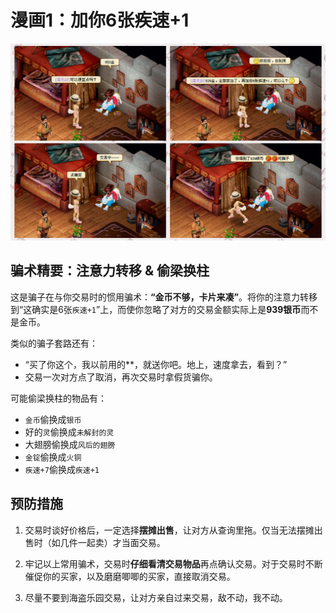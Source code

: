 # 漫画1：加你6张疾速+1

![](/static/images/antifraud/1.jpg)

## 骗术精要：注意力转移 & 偷梁换柱

这是骗子在与你交易时的惯用骗术：**“金币不够，卡片来凑”**。将你的注意力转移到“这确实是6张`疾速+1`”上，而使你忽略了对方的交易金额实际上是**939银币**而不是金币。

类似的骗子套路还有：

* “买了你这个，我以前用的**，就送你吧。地上，速度拿去，看到？”
* 交易一次对方点了取消，再次交易时拿假货骗你。

可能偷梁换柱的物品有：

* `金币`偷换成`银币`
* 好的`灵`偷换成`未解封的灵`
* 大翅膀偷换成`风后的翅膀`
* `金锭`偷换成`火铜`
* `疾速+7`偷换成`疾速+1`

## 预防措施

1. 交易时谈好价格后，一定选择**摆摊出售**，让对方从查询里拖。仅当无法摆摊出售时（如几件一起卖）才当面交易。

2. 牢记以上常用骗术，交易时**仔细看清交易物品**再点确认交易。对于交易时不断催促你的买家，以及磨磨唧唧的买家，直接取消交易。

3. 尽量不要到海盗乐园交易，让对方亲自过来交易，敌不动，我不动。